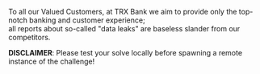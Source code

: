 To all our Valued Customers, at TRX Bank we aim to provide only the top-notch banking and customer experience;\
all reports about so-called "data leaks" are baseless slander from our competitors.

**DISCLAIMER**: Please test your solve locally before spawning a remote instance of the challenge!
